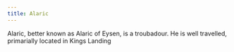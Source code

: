 ```yaml
---
title: Alaric
---
```


Alaric, better known as Alaric of Eysen, is a troubadour. He is well travelled, primarially located in Kings Landing



